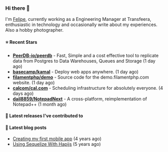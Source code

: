 ### Hi there 👋

I'm [Felipe](https://felipe.im), currently working as a Engineering Manager at Transfeera, enthusiastic in technology and occasionally write about my experiences. Also a hobby photographer.

#### ⭐ Recent Stars
- **[PeerDB-io/peerdb](https://github.com/PeerDB-io/peerdb)** - Fast, Simple and a cost effective tool to replicate data from Postgres to Data Warehouses, Queues and Storage (1 day ago)
- **[basecamp/kamal](https://github.com/basecamp/kamal)** - Deploy web apps anywhere. (1 day ago)
- **[filamentphp/demo](https://github.com/filamentphp/demo)** - Source code for the demo.filamentphp.com website. (1 day ago)
- **[calcom/cal.com](https://github.com/calcom/cal.com)** - Scheduling infrastructure for absolutely everyone. (4 days ago)
- **[dail8859/NotepadNext](https://github.com/dail8859/NotepadNext)** - A cross-platform, reimplementation of Notepad&#43;&#43; (1 month ago)

#### 🚀 Latest releases I've contributed to



#### 📄 Latest blog posts
- [Creating my first mobile app](https://felipe.im/posts/creating-my-first-mobile-app/) (4 years ago)
- [Using Sequelize With Hapijs](https://felipe.im/posts/using-sequelize-with-hapijs/) (5 years ago)
